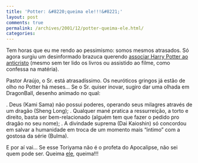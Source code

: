 ```yaml
---
title: 'Potter: &#8220;queima ele!!!&#8221;'
layout: post
comments: true
permalink: /archives/2001/12/potter-queima-ele.html/
categories:
---
```

Tem horas que eu me rendo ao pessimismo: somos mesmos atrasados. Só agora surgiu um desinformado brazuca querendo [associar Harry Potter ao anticristo][1] (mesmo sem ter lido os livros ou assistido ao filme, como confessa na matéria).

Pastor Araújo, o Sr. está atrasadíssimo. Os neuróticos gringos já estão de olho no Potter há meses&#8230; Se o Sr. quiser inovar, sugiro dar uma olhada em DragonBall, desenho animado no qual:

. Deus (Kami Sama) não possui poderes, operando seus milagres através de um dragão (Sheng Long);
. Qualquer mané pratica a ressurreição, a torto e direito, basta ser bem-relacionado (alguém tem que fazer o pedido pro dragão no seu nome);
. A divindade suprema (Dai Kaioshin) só concordou em salvar a humanidade em troca de um momento mais &#8220;íntimo&#8221; com a gostosa da série (Bulma).

E por aí vai&#8230; Se esse Toriyama não é o profeta do Apocalipse, não sei quem pode ser. Queima [ele][2], queima!!!

 [1]: http://www.yohanan.com.br/art_potter.htm
 [2]: http://pt.wikipedia.org/wiki/Son_Goku